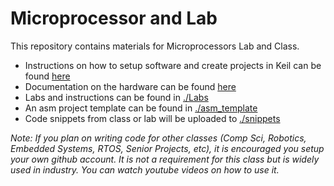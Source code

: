 # Microprocessor and Lab

This repository contains materials for Microprocessors Lab and Class.

* Instructions on how to setup software and create projects in Keil can be found [here](/Keil_setup)  
* Documentation on the hardware can be found [here](/Keil_setup)  
* Labs and instructions can be found in [./Labs](/Labs)    
* An asm project template can be found in [./asm_template](/asm_template)    
* Code snippets from class or lab will be uploaded to [./snippets](/snippets)    

*Note: If you plan on writing code for other classes (Comp Sci, Robotics, Embedded Systems, RTOS, Senior Projects, etc), it is encouraged you setup your own github account.  It is not a requirement for this class but is widely used in industry.  You can watch youtube videos on how to use it.* 